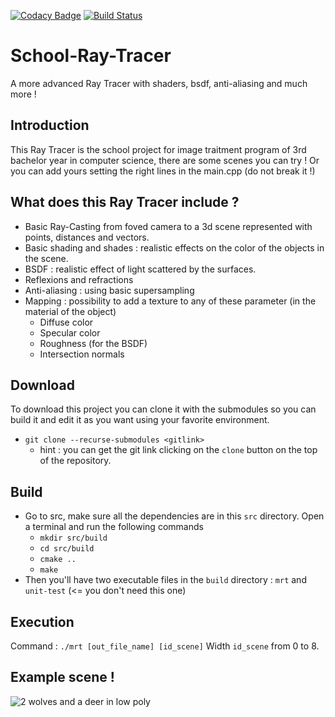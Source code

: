 [![Codacy Badge](https://api.codacy.com/project/badge/Grade/648ab2a60cda442dbfeeeafafa098912)](https://app.codacy.com/app/DaftMat/School-Ray-Tracer?utm_source=github.com&utm_medium=referral&utm_content=DaftMat/School-Ray-Tracer&utm_campaign=Badge_Grade_Dashboard)
[![Build Status](https://travis-ci.com/DaftMat/School-Ray-Tracer.svg?branch=master)](https://travis-ci.com/DaftMat/School-Ray-Tracer)

# School-Ray-Tracer
A more advanced Ray Tracer with shaders, bsdf, anti-aliasing and much more !

## Introduction
  This Ray Tracer is the school project for image traitment program of 3rd bachelor year in computer science, there are some scenes you can try ! Or you can add yours setting the right lines in the main.cpp (do not break it !)
  
## What does this Ray Tracer include ?
  * Basic Ray-Casting from foved camera to a 3d scene represented with points, distances and vectors.
  * Basic shading and shades : realistic effects on the color of the objects in the scene.
  * BSDF : realistic effect of light scattered by the surfaces.
  * Reflexions and refractions
  * Anti-aliasing : using basic supersampling
  * Mapping : possibility to add a texture to any of these parameter (in the material of the object)
    * Diffuse color
    * Specular color
    * Roughness (for the BSDF)
    * Intersection normals
  
## Download
  To download this project you can clone it with the submodules so you can build it and edit it as you want using your favorite environment.
  - `git clone --recurse-submodules <gitlink>`
    - hint : you can get the git link clicking on the `clone` button on the top of the repository.
  
## Build
  - Go to src, make sure all the dependencies are in this `src` directory. Open a terminal and run the following commands
    - `mkdir src/build`
    - `cd src/build`
    - `cmake ..`
    - `make`
  - Then you'll have two executable files in the `build` directory : `mrt` and `unit-test` (<= you don't need this one)

## Execution
  Command : `./mrt [out_file_name] [id_scene]`
  Width `id_scene` from 0 to 8.

## Example scene !
![2 wolves and a deer in low poly](https://images-wixmp-ed30a86b8c4ca887773594c2.wixmp.com/f/3bad3b3a-3db4-4a00-b8d9-0c35d1c1de9c/dd26s1k-5cf86086-bcfa-45f1-83c3-5af52d39cf09.png?token=eyJ0eXAiOiJKV1QiLCJhbGciOiJIUzI1NiJ9.eyJzdWIiOiJ1cm46YXBwOjdlMGQxODg5ODIyNjQzNzNhNWYwZDQxNWVhMGQyNmUwIiwiaXNzIjoidXJuOmFwcDo3ZTBkMTg4OTgyMjY0MzczYTVmMGQ0MTVlYTBkMjZlMCIsIm9iaiI6W1t7InBhdGgiOiJcL2ZcLzNiYWQzYjNhLTNkYjQtNGEwMC1iOGQ5LTBjMzVkMWMxZGU5Y1wvZGQyNnMxay01Y2Y4NjA4Ni1iY2ZhLTQ1ZjEtODNjMy01YWY1MmQzOWNmMDkucG5nIn1dXSwiYXVkIjpbInVybjpzZXJ2aWNlOmZpbGUuZG93bmxvYWQiXX0.tjfDiAwe-FwLe1mJqeGWu_ohxdiRF8AzmiQKS3nMqLA)

